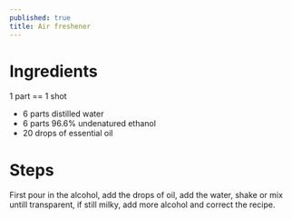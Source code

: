 ```yaml
---
published: true
title: Air freshener
---
```


# Ingredients

1 part == 1 shot

 - 6 parts distilled water
 - 6 parts 96.6% undenatured ethanol
 - 20 drops of essential oil

# Steps

First pour in the alcohol, 
add the drops of oil, 
add the water, 
shake or mix untill transparent, 
if still milky, add more alcohol and correct the recipe.
